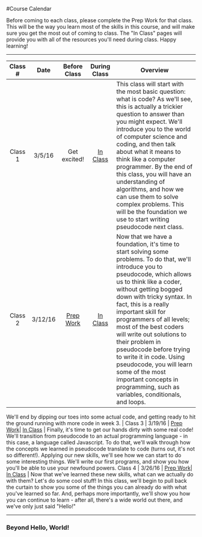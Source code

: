 #Course Calendar

Before coming to each class, please complete the Prep Work for that class. This will be the way you learn most of the skills in this course, and will make sure you get the most out of coming to class. The "In Class" pages will provide you with all of the resources you'll need during class. Happy learning!
***

Class # | Date | Before Class | During Class | Overview
:------:|:----:|:------------:|:------------:|-----------------------|
Class 1 | 3/5/16 | Get excited! | [In Class](./materials/class1) | This class will start with the most basic question: what is code? As we'll see, this is actually a trickier question to answer than you might expect. We'll introduce you to the world of computer science and coding, and then talk about what it means to think like a computer programmer. By the end of this class, you will have an understanding of algorithms, and how we can use them to solve complex problems. This will be the foundation we use to start writing pseudocode next class. |
Class 2 | 3/12/16 | [Prep Work](./materials/class2-prep) | [In Class](./materials/class2) | Now that we have a foundation, it's time to start solving some problems. To do that, we'll introduce you to pseudocode, which allows us to think like a coder, without getting bogged down with tricky syntax. In fact, this is a really important skill for programmers of all levels; most of the best coders will write out solutions to their problem in pseudocode before trying to write it in code. Using pseudocode, you will learn some of the most important concepts in programming, such as variables, conditionals, and loops. 

We'll end by dipping our toes into some actual code, and getting ready to hit the ground running with more code in week 3. |
Class 3 | 3/19/16 | [Prep Work](./materials/class3-prep)| [In Class](./materials/class3) | Finally, it's time to get our hands dirty with some real code! We'll transition from pseudocode to an actual programming language - in this case, a language called Javascript. To do that, we'll walk through how the concepts we learned in pseudocode translate to code (turns out, it's not so different!). Applying our new skills, we'll see how we can start to do some interesting things. We'll write our first programs, and show you how you'll be able to use your newfound powers. 
Class 4 | 3/26/16 | [Prep Work](./materials/class4-prep)| [In Class](./materials/class4) | Now that we've learned these new skills, what can we actually do with them? Let's do some cool stuff! In this class, we'll begin to pull back the curtain to show you some of the things you can already do with what you've learned so far. And, perhaps more importantly, we'll show you how you can continue to learn - after all, there's a wide world out there, and we've only just said "Hello!"
***
### Beyond Hello, World!

